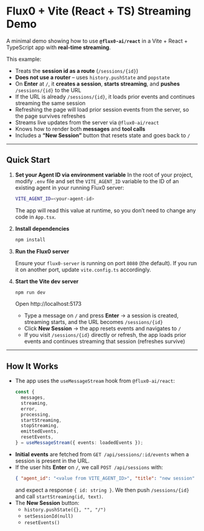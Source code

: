 # Flux0 + Vite (React + TS) Streaming Demo

A minimal demo showing how to use **`@flux0-ai/react`** in a Vite + React + TypeScript app with **real-time streaming**.

This example:

- Treats the **session id as a route** (`/sessions/{id}`)
- **Does not use a router** – uses `history.pushState` and `popstate`
- On **Enter** at `/`, it **creates a session**, **starts streaming**, and **pushes** `/sessions/{id}` to the URL
- If the URL is already `/sessions/{id}`, it loads prior events and continues streaming the same session
- Refreshing the page will load prior session events from the server, so the page survives refreshes
- Streams live updates from the server via `@flux0-ai/react`
- Knows how to render both **messages** and **tool calls**
- Includes a **“New Session”** button that resets state and goes back to `/`

---

## Quick Start

1. **Set your Agent ID via environment variable**
   In the root of your project, modify `.env` file and set the `VITE_AGENT_ID` variable to the ID of an existing agent in your running Flux0 server:

   ```bash
   VITE_AGENT_ID=<your-agent-id>
   ```

   The app will read this value at runtime, so you don’t need to change any code in `App.tsx`.

2. **Install dependencies**

   ```bash
   npm install
   ```

3. **Run the Flux0 server**

   Ensure your `flux0-server` is running on port `8080` (the default). If you run it on another port, update `vite.config.ts` accordingly.

4. **Start the Vite dev server**

   ```bash
   npm run dev
   ```

   Open http://localhost:5173

   - Type a message on `/` and press **Enter** → a session is created, streaming starts, and the URL becomes `/sessions/{id}`
   - Click **New Session** → the app resets events and navigates to `/`
   - If you visit `/sessions/{id}` directly or refresh, the app loads prior events and continues streaming that session (refreshes survive)

---

## How It Works

- The app uses the `useMessageStream` hook from `@flux0-ai/react`:
  ```ts
  const {
    messages,
    streaming,
    error,
    processing,
    startStreaming,
    stopStreaming,
    emittedEvents,
    resetEvents,
  } = useMessageStream({ events: loadedEvents });
  ```
- **Initial events** are fetched from `GET /api/sessions/:id/events` when a session is present in the URL.
- If the user hits **Enter** on `/`, we call `POST /api/sessions` with:
  ```json
  { "agent_id": "<value from VITE_AGENT_ID>", "title": "new session" }
  ```
  and expect a response `{ id: string }`. We then push `/sessions/{id}` and call `startStreaming(id, text)`.
- The **New Session** button:
  - `history.pushState({}, "", "/")`
  - `setSessionId(null)`
  - `resetEvents()`
